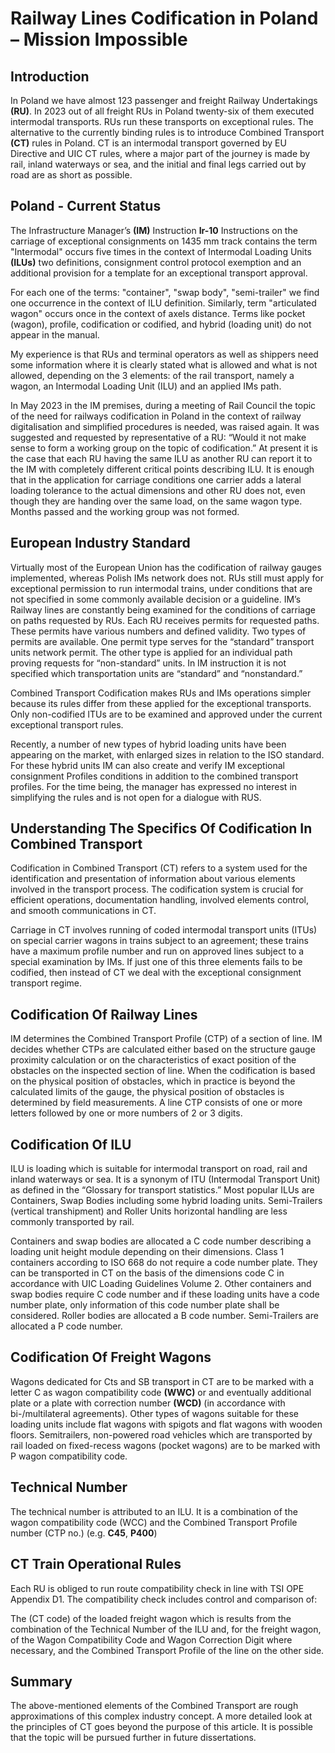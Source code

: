 # Railway Lines Codification in Poland – Mission Impossible

## Introduction

In Poland we have almost 123 passenger and freight Railway Undertakings **(RU)**. In 2023 out of all freight RUs in Poland twenty-six of them executed intermodal transports. RUs run these transports on exceptional rules. The alternative to the currently binding rules is to introduce Combined Transport **(CT)** rules in Poland. CT is an intermodal transport governed by EU Directive and UIC CT rules, where a major part of the journey is made by rail, inland waterways or sea, and the initial and final legs carried out by road are as short as possible.

## Poland - Current Status

The Infrastructure Manager’s **(IM)** Instruction **Ir-10** Instructions on the carriage of exceptional consignments on 1435 mm track contains the term "Intermodal" occurs five times in the context of Intermodal Loading Units **(ILUs)** two definitions, consignment control protocol exemption and an additional provision for a template for an exceptional transport approval.

For each one of the terms: "container", "swap body", "semi-trailer" we find one occurrence in the context of ILU definition. Similarly, term "articulated wagon" occurs once in the context of axels distance. Terms like pocket (wagon), profile, codification or codified, and hybrid (loading unit) do not appear in the manual.

My experience is that RUs and terminal operators as well as shippers need some information where it is clearly stated what is allowed and what is not allowed, depending on the 3 elements: of the rail transport, namely a wagon, an Intermodal Loading Unit (ILU) and an applied IMs path.

In May 2023 in the IM premises, during a meeting of Rail Council the topic of the need for railways codification in Poland in the context of railway digitalisation and simplified procedures is needed, was raised again. It was suggested and requested by representative of a RU: “Would it not make sense to form a working group on the topic of codification.” At present it is the case that each RU having the same ILU as another RU can report it to the IM with completely different critical points describing ILU. It is enough that in the application for carriage conditions one carrier adds a lateral loading tolerance to the actual dimensions and other RU does not, even though they are handing over the same load, on the same wagon type. Months passed and the working group was not formed.

## European Industry Standard

Virtually most of the European Union has the codification of railway gauges implemented, whereas Polish IMs network does not. RUs still must apply for exceptional permission to run intermodal trains, under conditions that are not specified in some commonly available decision or a guideline. IM’s Railway lines are constantly being examined for the conditions of carriage on paths requested by RUs. Each RU receives permits for requested paths. These permits have various numbers and defined validity. Two types of permits are available. One permit type serves for the “standard” transport units network permit. The other type is applied for an individual path proving requests for “non-standard” units. In IM instruction it is not specified which transportation units are “standard” and “nonstandard.”

Combined Transport Codification makes RUs and IMs operations simpler because its rules differ from these applied for the exceptional transports. Only non-codified ITUs are to be examined and approved under the current exceptional transport rules.

Recently, a number of new types of hybrid loading units have been appearing on the market, with enlarged sizes in relation to the ISO standard. For these hybrid units IM can also create and verify IM exceptional consignment Profiles conditions in addition to the combined transport profiles. For the time being, the manager has expressed no interest in simplifying the rules and is not open for a dialogue with RUS.

## Understanding The Specifics Of Codification In Combined Transport

Codification in Combined Transport (CT) refers to a system used for the identification and presentation of information about various elements involved in the transport process. The codification system is crucial for efficient operations, documentation handling, involved elements control, and smooth communications in CT.

Carriage in CT involves running of coded intermodal transport units (ITUs) on special carrier wagons in trains subject to an agreement; these trains have a maximum profile number and run on approved lines subject to a special examination by IMs. If just one of this three elements fails to be codified, then instead of CT we deal with the exceptional consignment transport regime.

## Codification Of Railway Lines

IM determines the Combined Transport Profile (CTP) of a section of line. IM decides whether CTPs are calculated either based on the structure gauge proximity calculation or on the characteristics of exact position of the obstacles on the inspected section of line. When the codification is based on the physical position of obstacles, which in practice is beyond the calculated limits of the gauge, the physical position of obstacles is determined by field measurements. A line CTP consists of one or more letters followed by one or more numbers of 2 or 3 digits.

## Codification Of ILU

ILU is loading which is suitable for intermodal transport on road, rail and inland waterways or sea. It is a synonym of ITU (Intermodal Transport Unit) as defined in the “Glossary for transport statistics.” Most popular ILUs are Containers, Swap Bodies including some hybrid loading units. Semi-Trailers (vertical transhipment) and Roller Units horizontal handling are less commonly transported by rail.

Containers and swap bodies are allocated a C code number describing a loading unit height module depending on their dimensions. Class 1 containers according to ISO 668 do not require a code number plate. They can be transported in CT on the basis of the dimensions code C in accordance with UIC Loading Guidelines Volume 2. Other containers and swap bodies require C code number and if these loading units have a code number plate, only information of this code number plate shall be considered. Roller bodies are allocated a B code number. Semi-Trailers are allocated a P code number.

## Codification Of Freight Wagons

Wagons dedicated for Cts and SB transport in CT are to be marked with a letter C as wagon compatibility code **(WWC)** or and eventually additional plate or a plate with correction number **(WCD)** (in accordance with bi-/multilateral agreements). Other types of wagons suitable for these loading units include flat wagons with spigots and flat wagons with wooden floors.
Semitrailers, non-powered road vehicles which are transported by rail loaded on fixed-recess wagons (pocket wagons) are to be marked with P wagon compatibility code.

## Technical Number

The technical number is attributed to an ILU. It is a combination of the wagon compatibility code (WCC) and the Combined Transport Profile number (CTP no.) (e.g. **C45**, **P400**)

## CT Train Operational Rules

Each RU is obliged to run route compatibility check in line with TSI OPE Appendix D1.
The compatibility check includes control and comparison of:

The (CT code) of the loaded freight wagon which is results from the combination of the Technical Number of the ILU and, for the freight wagon, of the Wagon Compatibility Code and Wagon Correction Digit where necessary, and the Combined Transport Profile of the line on the other side.

## Summary

The above-mentioned elements of the Combined Transport are rough approximations of this complex industry concept. A more detailed look at the principles of CT goes beyond the purpose of this article. It is possible that the topic will be pursued further in future dissertations.
